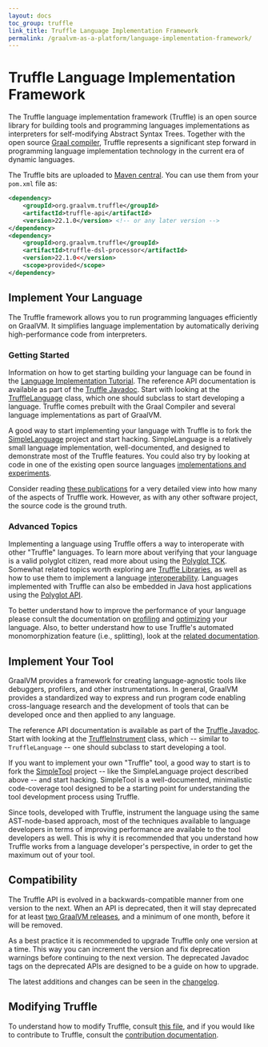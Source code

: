 ```yaml
---
layout: docs
toc_group: truffle
link_title: Truffle Language Implementation Framework
permalink: /graalvm-as-a-platform/language-implementation-framework/
---
```

# Truffle Language Implementation Framework

The Truffle language implementation framework (Truffle) is an open source library for building tools and programming languages implementations as interpreters for self-modifying Abstract Syntax Trees.
Together with the open source [Graal compiler](https://github.com/oracle/graal/tree/master/compiler), Truffle represents a significant step forward in programming language implementation technology in the current era of dynamic languages.

The Truffle bits are uploaded to [Maven central](https://mvnrepository.com/artifact/org.graalvm.truffle). 
You can use them from your `pom.xml` file as:

```xml
<dependency>
    <groupId>org.graalvm.truffle</groupId>
    <artifactId>truffle-api</artifactId>
    <version>22.1.0</version> <!-- or any later version -->
</dependency>
<dependency>
    <groupId>org.graalvm.truffle</groupId>
    <artifactId>truffle-dsl-processor</artifactId>
    <version>22.1.0<</version>
    <scope>provided</scope>
</dependency>
```

## Implement Your Language

The Truffle framework allows you to run programming languages efficiently on GraalVM.
It simplifies language implementation by automatically deriving high-performance code from interpreters.

### Getting Started

Information on how to get starting building your language can be found in the [Language Implementation Tutorial](./LanguageTutorial.md).
The reference API documentation is available as part of the [Truffle Javadoc](http://graalvm.org/truffle/javadoc/).
Start with looking at the [TruffleLanguage](http://www.graalvm.org/truffle/javadoc/com/oracle/truffle/api/TruffleLanguage.html) class, which one should subclass to start developing a language.
Truffle comes prebuilt with the Graal Compiler and several language implementations as part of GraalVM.

A good way to start implementing your language with Truffle is to fork the [SimpleLanguage](https://github.com/graalvm/simplelanguage) project and start hacking.
SimpleLanguage is a relatively small language implementation, well-documented, and designed to demonstrate most of the Truffle features.
You could also try by looking at code in one of the existing open source languages [implementations and experiments](./Languages.md).

Consider reading [these publications](https://github.com/oracle/graal/blob/master/docs/Publications.md) for a very detailed view into how many of the aspects of Truffle work. However, as with any other software project, the source code is the ground truth.

### Advanced Topics

Implementing a language using Truffle offers a way to interoperate with other "Truffle" languages.
To learn more about verifying that your language is a valid polyglot citizen, read more about using the [Polyglot TCK](./TCK.md).
Somewhat related topics worth exploring are [Truffle Libraries](./TruffleLibraries.md), as well as how to use them to implement a language [interoperability](./InteropMigration.md).
Languages implemented with Truffle can also be embedded in Java host applications using the [Polyglot API](../../docs/reference-manual/embedding/embed-languages.md).

To better understand how to improve the performance of your language please consult the documentation on [profiling](./Profiling.md) and [optimizing](./Optimizing.md) your language.
Also, to better understand how to use Truffle's automated monomorphization feature (i.e., splitting), look at the [related documentation](./splitting/Monomorphization.md).

## Implement Your Tool

GraalVM provides a framework for creating language-agnostic tools like debuggers, profilers, and other instrumentations.
In general, GraalVM provides a standardized way to express and run program code enabling cross-language research and the development of tools that can be developed once and then applied to any language.

The reference API documentation is available as part of the [Truffle Javadoc](http://graalvm.org/truffle/javadoc/).
Start with looking at the [TruffleInstrument](https://www.graalvm.org/truffle/javadoc/com/oracle/truffle/api/instrumentation/TruffleInstrument.html) class, which -- similar to `TruffleLanguage` -- one should subclass to start developing a tool.

If you want to implement your own "Truffle" tool, a good way to start is to fork the [SimpleTool](https://github.com/graalvm/simpletool) project -- like the SimpleLanguage project described above -- and start hacking.
SimpleTool is a well-documented, minimalistic code-coverage tool designed to be a starting point for understanding the tool development process using Truffle.

Since tools, developed with Truffle, instrument the language using the same AST-node-based approach, most of the techniques available to language developers in terms of improving performance are available to the tool developers as well.
This is why it is recommended that you understand how Truffle works from a language developer's perspective, in order to get the maximum out of your tool.

## Compatibility

The Truffle API is evolved in a backwards-compatible manner from one version to the next.
When an API is deprecated, then it will stay deprecated for at least [two GraalVM releases](https://www.graalvm.org/release-notes/version-roadmap/), and a minimum of one month, before it will be removed.

As a best practice it is recommended to upgrade Truffle only one version at a time.
This way you can increment the version and fix deprecation warnings before continuing to the next version.
The deprecated Javadoc tags on the deprecated APIs are designed to be a guide on how to upgrade.

The latest additions and changes can be seen in the [changelog](https://github.com/oracle/graal/blob/master/truffle/CHANGELOG.md).

## Modifying Truffle

To understand how to modify Truffle, consult [this file](https://github.com/oracle/graal/blob/master/truffle/README.md), and if you would like to contribute to Truffle, consult the [contribution documentation](https://github.com/oracle/graal/blob/master/truffle/CONTRIBUTING.md).
